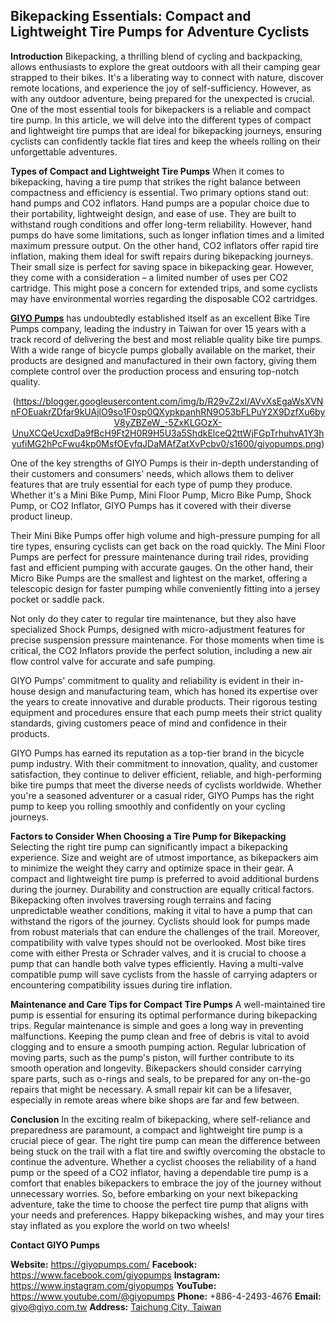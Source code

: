 ## Bikepacking Essentials: Compact and Lightweight Tire Pumps for Adventure Cyclists

**Introduction**
Bikepacking, a thrilling blend of cycling and backpacking, allows enthusiasts to explore the great outdoors with all their camping gear strapped to their bikes. It's a liberating way to connect with nature, discover remote locations, and experience the joy of self-sufficiency. However, as with any outdoor adventure, being prepared for the unexpected is crucial. One of the most essential tools for bikepackers is a reliable and compact tire pump. In this article, we will delve into the different types of compact and lightweight tire pumps that are ideal for bikepacking journeys, ensuring cyclists can confidently tackle flat tires and keep the wheels rolling on their unforgettable adventures.

**Types of Compact and Lightweight Tire Pumps**
When it comes to bikepacking, having a tire pump that strikes the right balance between compactness and efficiency is essential. Two primary options stand out: hand pumps and CO2 inflators. Hand pumps are a popular choice due to their portability, lightweight design, and ease of use. They are built to withstand rough conditions and offer long-term reliability. However, hand pumps do have some limitations, such as longer inflation times and a limited maximum pressure output. On the other hand, CO2 inflators offer rapid tire inflation, making them ideal for swift repairs during bikepacking journeys. Their small size is perfect for saving space in bikepacking gear. However, they come with a consideration – a limited number of uses per CO2 cartridge. This might pose a concern for extended trips, and some cyclists may have environmental worries regarding the disposable CO2 cartridges.

**[GIYO Pumps](https://giyopumps.com)** has undoubtedly established itself as an excellent Bike Tire Pumps company, leading the industry in Taiwan for over 15 years with a track record of delivering the best and most reliable quality bike tire pumps. With a wide range of bicycle pumps globally available on the market, their products are designed and manufactured in their own factory, giving them complete control over the production process and ensuring top-notch quality.

<center>

(https://blogger.googleusercontent.com/img/b/R29vZ2xl/AVvXsEgaWsXVNnFOEuakrZDfar9kUAjlO9so1F0sp0QXypkpanhRN9O53bFLPuY2X9DzfXu6byV8yZBZeW_-5ZxKLGOzX-UnuXCQeUcxdDa9fBcH9Ft2H0R9H5U3a5ShdkElceQ2ttWjFGpTrhuhvA1Y3hyufiMG2hPcFwu4kp0MsfOEyfqJDaMAfZatXvPcbv0/s1600/giyopumps.png)
  
</center>


One of the key strengths of GIYO Pumps is their in-depth understanding of their customers and consumers' needs, which allows them to deliver features that are truly essential for each type of pump they produce. Whether it's a Mini Bike Pump, Mini Floor Pump, Micro Bike Pump, Shock Pump, or CO2 Inflator, GIYO Pumps has it covered with their diverse product lineup.

Their Mini Bike Pumps offer high volume and high-pressure pumping for all tire types, ensuring cyclists can get back on the road quickly. The Mini Floor Pumps are perfect for pressure maintenance during trail rides, providing fast and efficient pumping with accurate gauges. On the other hand, their Micro Bike Pumps are the smallest and lightest on the market, offering a telescopic design for faster pumping while conveniently fitting into a jersey pocket or saddle pack.

Not only do they cater to regular tire maintenance, but they also have specialized Shock Pumps, designed with micro-adjustment features for precise suspension pressure maintenance. For those moments when time is critical, the CO2 Inflators provide the perfect solution, including a new air flow control valve for accurate and safe pumping.

GIYO Pumps' commitment to quality and reliability is evident in their in-house design and manufacturing team, which has honed its expertise over the years to create innovative and durable products. Their rigorous testing equipment and procedures ensure that each pump meets their strict quality standards, giving customers peace of mind and confidence in their products.

GIYO Pumps has earned its reputation as a top-tier brand in the bicycle pump industry. With their commitment to innovation, quality, and customer satisfaction, they continue to deliver efficient, reliable, and high-performing bike tire pumps that meet the diverse needs of cyclists worldwide. Whether you're a seasoned adventurer or a casual rider, GIYO Pumps has the right pump to keep you rolling smoothly and confidently on your cycling journeys.

**Factors to Consider When Choosing a Tire Pump for Bikepacking**
Selecting the right tire pump can significantly impact a bikepacking experience. Size and weight are of utmost importance, as bikepackers aim to minimize the weight they carry and optimize space in their gear. A compact and lightweight tire pump is preferred to avoid additional burdens during the journey. Durability and construction are equally critical factors. Bikepacking often involves traversing rough terrains and facing unpredictable weather conditions, making it vital to have a pump that can withstand the rigors of the journey. Cyclists should look for pumps made from robust materials that can endure the challenges of the trail. Moreover, compatibility with valve types should not be overlooked. Most bike tires come with either Presta or Schrader valves, and it is crucial to choose a pump that can handle both valve types efficiently. Having a multi-valve compatible pump will save cyclists from the hassle of carrying adapters or encountering compatibility issues during tire inflation.

**Maintenance and Care Tips for Compact Tire Pumps**
A well-maintained tire pump is essential for ensuring its optimal performance during bikepacking trips. Regular maintenance is simple and goes a long way in preventing malfunctions. Keeping the pump clean and free of debris is vital to avoid clogging and to ensure a smooth pumping action. Regular lubrication of moving parts, such as the pump's piston, will further contribute to its smooth operation and longevity. Bikepackers should consider carrying spare parts, such as o-rings and seals, to be prepared for any on-the-go repairs that might be necessary. A small repair kit can be a lifesaver, especially in remote areas where bike shops are far and few between.

**Conclusion**
In the exciting realm of bikepacking, where self-reliance and preparedness are paramount, a compact and lightweight tire pump is a crucial piece of gear. The right tire pump can mean the difference between being stuck on the trail with a flat tire and swiftly overcoming the obstacle to continue the adventure. Whether a cyclist chooses the reliability of a hand pump or the speed of a CO2 inflator, having a dependable tire pump is a comfort that enables bikepackers to embrace the joy of the journey without unnecessary worries. So, before embarking on your next bikepacking adventure, take the time to choose the perfect tire pump that aligns with your needs and preferences. Happy bikepacking wishes, and may your tires stay inflated as you explore the world on two wheels!

**Contact GIYO Pumps**

**Website:** https://giyopumps.com/
**Facebook:** https://www.facebook.com/giyopumps
**Instagram:** https://www.instagram.com/giyopumps
**YouTube:** https://www.youtube.com/@giyopumps
**Phone:** +886-4-2493-4676
**Email:** giyo@giyo.com.tw
**Address:** [Taichung City, Taiwan](https://goo.gl/maps/dNTQ2rx7mK7awVmi8) 
